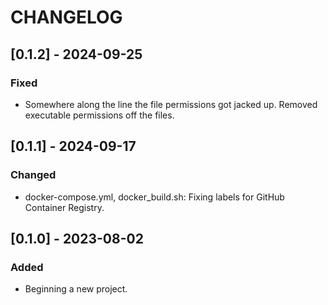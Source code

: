 # CHANGELOG


## [0.1.2] - 2024-09-25
### Fixed
- Somewhere along the line the file permissions got jacked up. Removed executable permissions off the files.


## [0.1.1] - 2024-09-17
### Changed
- docker-compose.yml, docker_build.sh: Fixing labels for GitHub Container Registry.


## [0.1.0] - 2023-08-02
### Added
- Beginning a new project.
